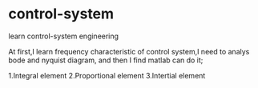# control-system
learn control-system engineering

At first,I learn frequency characteristic of control system,I need to analys bode and nyquist diagram,
and then I find matlab can do it;

1.Integral element
2.Proportional element
3.Intertial element
